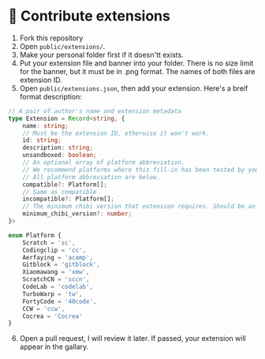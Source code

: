 # 🥰 Contribute extensions
1. Fork this repository
2. Open ``public/extensions/``.
3. Make your personal folder first if it doesn'tt exists.
4. Put your extension file and banner into your folder. There is no size limit for the banner, but it must be in .png format. The names of both files are extension ID.
5. Open ``public/extensions.json``, then add your extension. Here's a breif format description:

```typescript
// A pair of author's name and extension metadata
type Extension = Record<string, {
    name: string;
    // Must be the extension ID, otherwise it won't work.
    id: string;
    description: string;
    unsandboxed: boolean;
    // An optional array of platform abbreviation.
    // We recommend platforms where this fill-in has been tested by you yourself.
    // All platform abbreviation are below.
    compatible?: Platform[];
    // Same as compatible
    incompatible?: Platform[];
    // The minimum chibi version that extension requires. Should be an integer.
    minimum_chibi_version?: number;
}>

enum Platform {
    Scratch = 'sc',
    Codingclip = 'cc',
    Aerfaying = 'acamp',
    Gitblock = 'gitblock',
    Xiaomawang = 'xmw',
    ScratchCN = 'sccn',
    CodeLab = 'codelab',
    TurboWarp = 'tw',
    FortyCode = '40code',
    CCW = 'ccw',
    Cocrea = 'Cocrea'
}

```

6. Open a pull request, I will review it later. If passed, your extension will appear in the gallary.
